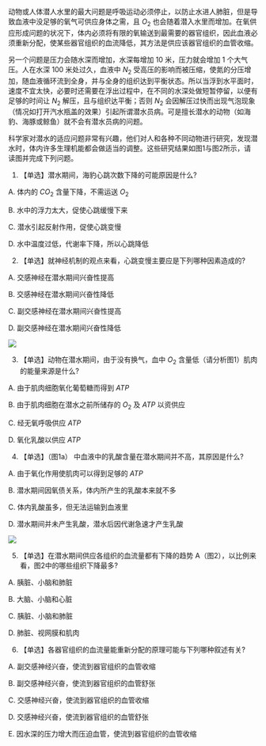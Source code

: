 动物或人体潜人水里的最大问题是呼吸运动必须停止，以防止水进人肺脏，但是导致血液中没足够的氧气可供应身体之需，且 $O_2$ 也会随着潜入水里而增加。在氧供应形成问题的状况下，体内必须将有限的氧输送到最需要的器官组织，因此血液必须重新分配，使某些器官组织的血流降低，其方法是供应该器官组织的血管收缩。

另一个问题是压力会随水深而增加，水深每增加 $10$ 米，压力就会增加 $1$ 个大气压。人在水深 $100$ 米处过久，血液中 $N_2$ 受高压的影响而被压缩，使氮的分压增加，随血液循环流到全身，并与全身的组织达到平衡状态。所以当浮到水平面时，速度不宜太快，必要时还需要在浮出过程中，在不同的水深处做短暂停留，以便有足够的时间让 $N_2$ 解压，且与组织达平衡；否则 $N_2$ 会因解压过快而出现气泡现象（情况如打开汽水瓶盖的效果）引起所谓潜水员病。可是擅长潜水的动物（如海豹、海豚或鲸鱼）就不会有潜水员病的问题。

科学家对潜水的适应问题非常有兴趣，他们对人和各种不同动物进行研究，发现潜水时，体内许多生理机能都会做适当的调整。这些研究结果如图1与图2所示，请读图并完成下列问题。                                                             

1. 【单选】潜水期间，海豹心跳次数下降的可能原因是什么?

A. 体内的 $CO_2$ 含量下降，不需运送 $O_2$ 

B. 水中的浮力太大，促使心跳缓慢下来

C. 潜水引起反射作用，促使心跳变慢 

D. 水中温度过低，代谢率下降，所以心跳降低

2. 【单选】就神经机制的观点来看，心跳变慢主要应是下列哪种因素造成的?

A. 交感神经在潜水期间兴奋性提高  

B. 交感神经在潜水期间兴奋性降低

C. 副交感神经在潜水期间兴奋性提高

D. 副交感神经在潜水期间兴奋性降低

![](http://localhost:3000/uploads/1735829956055-706594734.webp)

3. 【单选】动物在潜水期间，由于没有换气，血中 $O_2$ 含量低（请分析图1）肌肉的能量来源是什么?

A. 由于肌肉细胞氧化葡萄糖而得到 $ATP$

B. 由于肌肉细胞在潜水之前所储存的 $O_2$ 及 $ATP$ 以资供应

C. 经无氧呼吸供应 $ATP$

D. 氧化乳酸以供应 $ATP$

4. 【单选】（图1a） 中血液中的乳酸含量在潜水期间并不高，其原因是什么?

A. 由于氧化作用使肌肉可以得到足够的 $ATP$

B. 潜水期间因氧债关系，体内所产生的乳酸本来就不多

C. 体内乳酸虽多，但无法运输到血液里

D. 潜水期间并未产生乳酸，潜水后因代谢急速才产生乳酸

![](http://localhost:3000/uploads/1735829979468-730841961.webp)

5. 【单选】在潜水期间供应各组织的血流量都有下降的趋势 A（图2），以比例来看，图2中的哪些组织下降最多?

A. 胰脏、小脑和肺脏

B. 大脑、小脑和心脏

C. 胰脏、小脑和肺脏

D. 肺脏、视网膜和肌肉 
 
6. 【单选】各器官组织的血流量能重新分配的原理可能与下列哪种叙述有关?

A. 副交感神经兴奋，使流到器官组织的血管收缩

B. 副交感神经兴奋，使流到器官组织的血管舒张 

C. 交感神经兴奋，使流到器官组织的血管收缩 

D. 交感神经兴奋，使流到器官组织的血管舒张 

E. 因水深的压力增大而压迫血管，使流到器官组织的血管收缩